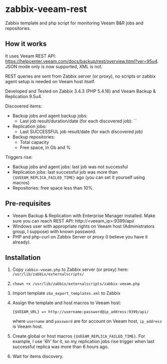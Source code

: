 # zabbix-veeam-rest
Zabbix template and php script for monitoring Veeam B&R jobs and repositories.

## How it works
It uses Veeam REST API: https://helpcenter.veeam.com/docs/backup/rest/overview.html?ver=95u4. JSON mode only is now supported, XML is not.

REST queries are sent from Zabbix server (or proxy), no scripts or zabbix agent setup is needed on Veeam host itself.

Developed and Tested on Zabbix 3.4.3 (PHP 5.4.16) and Veeam Backup & Replication 9.5u4.

Discovered items:
* Backup jobs and agent backup jobs:
  * Last job result/duration/date (for each discovered job): ``
* Replication jobs:
  * Last SUCCESSFUL job result/date (for each discovered job)
* Backup repositories:
  * Total capacity
  * Free space, in Gb and %

Triggers rise:
* Backup jobs and agent jobs: last job was not successful
* Replication jobs: last successful job was more than `{$VEEAM_REPLICA_FAILED_TIME}` ago (you can set it yourself using macros)
* Repositories: free space less than 10%.

## Pre-requisites
* Veeam Backup & Replication with Enterprise Manager installed. Make sure you can reach REST API: http://<veeam_ip>:9399/api/
* Windows user with appropriate rights on Veeam host (Administrators group, I suppose) with known password.
* PHP and php-curl on Zabbix Server or proxy (I believe you have it already).

## Installation
1. Copy `zabbix-veeam.php` to Zabbix server (or proxy) here: `/usr/lib/zabbix/externalscripts/`
1. `chown +x /usr/lib/zabbix/externalscripts/zabbix-veeam.php`
1. Import template `zbx_export_templates.xml` to Zabbix
1. Assign the template and host macros to Veeam host:

   `{$VEEAM_URL} => http://username:password@ip_address:9399/api/`
   
   where `username` and `password` are for account on Veeam host, `ip_address` is Veeam host.
   
1. Create global or host macros `{$VEEAM_REPLICA_FAILED_TIME}`. For example, I use '6h' for it, so my replication jobs rise trigger when last successful replica was more than 6 hours ago.
1. Wait for items discovery.
